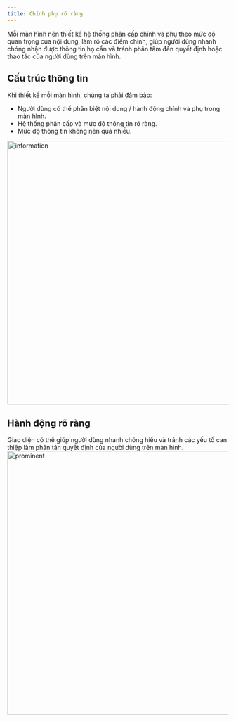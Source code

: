 ```yaml
---
title: Chính phụ rõ ràng
---
```


Mỗi màn hình nên thiết kế hệ thống phân cấp chính và phụ theo mức độ quan trọng của nội dung, làm rõ các điểm chính, giúp người dùng nhanh chóng nhận được thông tin họ cần và tránh phân tâm đến quyết định hoặc thao tác của người dùng trên màn hình.

## Cấu trúc thông tin

Khi thiết kế mỗi màn hình, chúng ta phải đảm bảo:

- Người dùng có thể phân biệt nội dung / hành động chính và phụ trong màn hình.
- Hệ thống phân cấp và mức độ thông tin rõ ràng.
- Mức độ thông tin không nên quá nhiều. <br />

<img class="img-basic" src="https://salt.tikicdn.com/ts/social/28/59/70/6959d9f7ac5d8b464f0f17e0197274ff.png" alt="information" height="600px" />

## Hành động rõ ràng

Giao diện có thể giúp người dùng nhanh chóng hiểu và tránh các yếu tố can thiệp làm phân tán quyết định của người dùng trên màn hình. <br />
<img class="img-basic" src="https://salt.tikicdn.com/ts/social/37/37/be/9cfbb8a8edcf8d7c11eac6978e82659f.png" alt="prominent" height="600px" />
